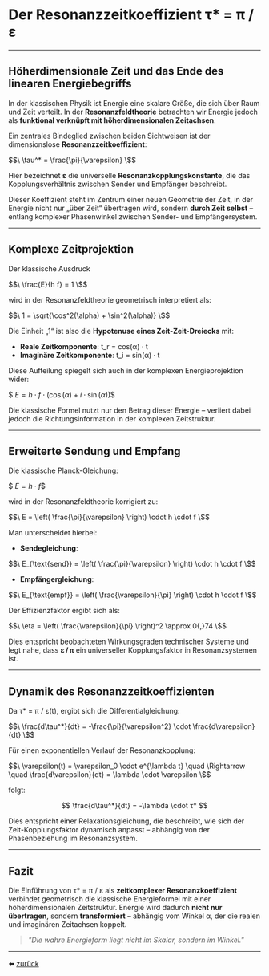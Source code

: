 # Der Resonanzzeitkoeffizient τ* = π / ε
---

## Höherdimensionale Zeit und das Ende des linearen Energiebegriffs

In der klassischen Physik ist Energie eine skalare Größe, die sich über Raum und Zeit verteilt. In der **Resonanzfeldtheorie** betrachten wir Energie jedoch als **funktional verknüpft mit höherdimensionalen Zeitachsen**.

Ein zentrales Bindeglied zwischen beiden Sichtweisen ist der dimensionslose **Resonanzzeitkoeffizient**:

$$\
\tau^* = \frac{\pi}{\varepsilon}
\$$

Hier bezeichnet **ε** die universelle **Resonanzkopplungskonstante**, die das Kopplungsverhältnis zwischen Sender und Empfänger beschreibt.

Dieser Koeffizient steht im Zentrum einer neuen Geometrie der Zeit, in der Energie nicht nur „über Zeit“ übertragen wird, sondern **durch Zeit selbst** – entlang komplexer Phasenwinkel zwischen Sender- und Empfängersystem.

---

## Komplexe Zeitprojektion

Der klassische Ausdruck 

$$\
\frac{E}{h f} = 1
\$$

wird in der Resonanzfeldtheorie geometrisch interpretiert als:

$$\
1 = \sqrt{\cos^2(\alpha) + \sin^2(\alpha)}
\$$

Die Einheit „1“ ist also die **Hypotenuse eines Zeit-Zeit-Dreiecks** mit:
- **Reale Zeitkomponente**: t_r = cos(α) · t  
- **Imaginäre Zeitkomponente**: t_i = sin(α) · t

Diese Aufteilung spiegelt sich auch in der komplexen Energieprojektion wider:

$$\
E = h \cdot f \cdot (\cos(\alpha) + i \cdot \sin(\alpha))
\$$

Die klassische Formel nutzt nur den Betrag dieser Energie – verliert dabei jedoch die Richtungsinformation in der komplexen Zeitstruktur.

---

## Erweiterte Sendung und Empfang

Die klassische Planck-Gleichung:

$$\
E = h \cdot f
\$$

wird in der Resonanzfeldtheorie korrigiert zu:

$$\
E = \left( \frac{\pi}{\varepsilon} \right) \cdot h \cdot f
\$$

Man unterscheidet hierbei:

- **Sendegleichung**:

$$\
E_{\text{send}} = \left( \frac{\pi}{\varepsilon} \right) \cdot h \cdot f
\$$

- **Empfängergleichung**:

$$\
E_{\text{empf}} = \left( \frac{\varepsilon}{\pi} \right) \cdot h \cdot f
\$$

Der Effizienzfaktor ergibt sich als:

$$\
\eta = \left( \frac{\varepsilon}{\pi} \right)^2 \approx 0{,}74
\$$

Dies entspricht beobachteten Wirkungsgraden technischer Systeme und legt nahe, dass **ε / π** ein universeller Kopplungsfaktor in Resonanzsystemen ist.

---

## Dynamik des Resonanzzeitkoeffizienten

Da τ* = π / ε(t), ergibt sich die Differentialgleichung:

$$\
\frac{d\tau^*}{dt} = -\frac{\pi}{\varepsilon^2} \cdot \frac{d\varepsilon}{dt}
\$$

Für einen exponentiellen Verlauf der Resonanzkopplung:

$$\
\varepsilon(t) = \varepsilon_0 \cdot e^{\lambda t} \quad \Rightarrow \quad \frac{d\varepsilon}{dt} = \lambda \cdot \varepsilon
\$$

folgt:

$$
\frac{d\tau^*}{dt} = -\lambda \cdot τ*
$$

Dies entspricht einer Relaxationsgleichung, die beschreibt, wie sich der Zeit-Kopplungsfaktor dynamisch anpasst – abhängig von der Phasenbeziehung im Resonanzsystem.

---

## Fazit

Die Einführung von τ* = π / ε als **zeitkomplexer Resonanzkoeffizient** verbindet geometrisch die klassische Energieformel mit einer höherdimensionalen Zeitstruktur. Energie wird dadurch **nicht nur übertragen**, sondern **transformiert** – abhängig vom Winkel α, der die realen und imaginären Zeitachsen koppelt.

> _"Die wahre Energieform liegt nicht im Skalar, sondern im Winkel."_

---

⬅️ [zurück](../../../README.md)
